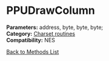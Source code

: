 # PPUDrawColumn

**Parameters:** address, byte, byte, byte;  
**Category:** [Charset routines](../categories/charset_routines.md)  
**Compatibility:** NES  


[Back to Methods List](../../SUMMARY.md)
